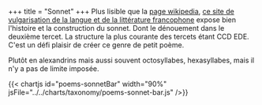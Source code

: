 +++
title = "Sonnet"
+++
Plus lisible que la [page wikipedia](https://fr.wikipedia.org/wiki/Sonnet), [ce site de vulgarisation de la langue et de la littérature francophone](https://www.espacefrancais.com/le-sonnet/) expose bien l'histoire et la construction du sonnet. Dont le dénouement dans le deuxième tercet. La structure la plus courante des tercets étant CCD EDE. C'est un défi plaisir de créer ce genre de petit poème.

Plutôt en alexandrins mais aussi souvent octosyllabes, hexasyllabes, mais il n'y a pas de limite imposée.

{{< chartjs id="poems-sonnetBar" width="90%" jsFile="../../charts/taxonomy/poems-sonnet-bar.js" />}}
